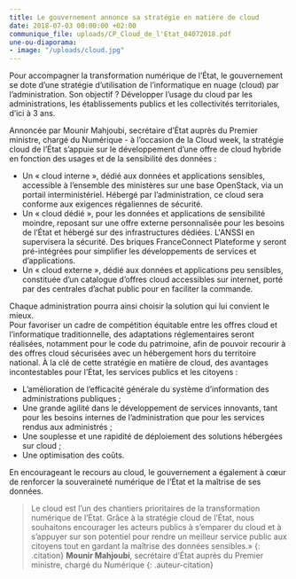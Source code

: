 ```yaml
---
title: Le gouvernement annonce sa stratégie en matière de cloud
date: 2018-07-03 00:00:00 +02:00
communique_file: uploads/CP_Cloud_de_l'Etat_04072018.pdf
une-ou-diaporama:
- image: "/uploads/cloud.jpg"
---
```


Pour accompagner la transformation numérique de l’État, le gouvernement se dote d’une stratégie d’utilisation de
l’informatique en nuage (cloud) par l’administration. Son objectif ? Développer l’usage du cloud par les
administrations, les établissements publics et les collectivités territoriales, d’ici à 3 ans.


Annoncée par Mounir Mahjoubi, secrétaire d’État auprès du Premier ministre, chargé du Numérique - à l’occasion de la
Cloud week, la stratégie cloud de l’État s’appuie sur le développement d’une offre de cloud hybride en fonction des
usages et de la sensibilité des données :

* Un « cloud interne », dédié aux données et applications sensibles, accessible à l’ensemble des ministères sur une
base OpenStack, via un portail interministériel. Hébergé par l’administration, ce cloud sera conforme aux exigences
régaliennes de sécurité.
* Un « cloud dédié », pour les données et applications de sensibilité moindre, reposant sur une offre externe
personnalisée pour les besoins de l’État et hébergé sur des infrastructures dédiées. L'ANSSI en supervisera la
sécurité. Des briques FranceConnect Plateforme y seront pré-intégrées pour simplifier les développements de services et
d’applications. 
* Un « cloud externe », dédié aux données et applications peu sensibles, constituée d’un catalogue  d’offres
cloud accessibles sur internet, porté par des centrales d’achat public pour en faciliter la commande.

Chaque administration pourra ainsi choisir la solution qui lui convient le mieux.   
Pour favoriser un cadre de compétition équitable entre les offres cloud et l’informatique traditionnelle, des
adaptations réglementaires seront réalisées, notamment pour le code du patrimoine, afin de pouvoir recourir à des
offres cloud sécurisées avec un hébergement hors du territoire national.
À la clé de cette stratégie en matière de cloud, des avantages incontestables pour l’État, les services publics et les
citoyens :

* L’amélioration de l’efficacité générale du système d’information des administrations publiques ;
* Une grande agilité dans le développement de services innovants, tant pour les besoins internes de l’administration
que pour les services rendus aux administrés ;
* Une souplesse et une rapidité de déploiement des solutions hébergées sur cloud ;
* Une optimisation des coûts.


En encourageant le recours au cloud, le gouvernement a également à cœur de  renforcer la souveraineté numérique de
l’État et la maîtrise de ses données. 

> Le cloud est l’un des chantiers prioritaires de la transformation numérique de l’État. Grâce à la stratégie cloud de l’État, nous souhaitons encourager les acteurs publics à s’emparer du cloud et à s’appuyer sur son potentiel pour rendre un meilleur service public aux citoyens tout en gardant la maîtrise des données sensibles.» 
{: .citation}
> **Mounir Mahjoubi**, secrétaire d’État auprès du Premier ministre, chargé du Numérique
{: .auteur-citation}


  



